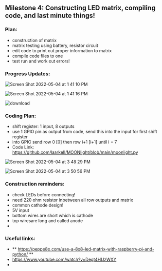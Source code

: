 ## Milestone 4: Constructing LED matrix, compiling code, and last minute things!

### Plan:
- construction of matrix
- matrix testing using battery, resistor circuit
- edit code to print out proper information to matrix
- compile code files to one
- test run and work out errors!

### Progress Updates:
![Screen Shot 2022-05-04 at 1 41 10 PM](https://user-images.githubusercontent.com/70282901/166747416-d88b85b7-23bc-4a33-b9f6-bc9c79c2e055.png)

![Screen Shot 2022-05-04 at 1 41 16 PM](https://user-images.githubusercontent.com/70282901/166747428-5ee73e59-b904-4f17-9769-d85d0379aa78.png)

![download](https://user-images.githubusercontent.com/70282901/166994284-76d8ee7b-d01e-4d9e-8a54-a884eb46108f.jpg)


### Coding Plan:
- shift register: 1 input, 8 outputs
- use 1 GPIO pin as output from code, send this into the input for first shift register
- into GPIO send row 0 [0] then row i+1 [i+1] until i = 7
- Code Link: https://github.com/laarkell/MOONlight/blob/main/moonlight.py

![Screen Shot 2022-05-04 at 3 48 29 PM](https://user-images.githubusercontent.com/70282901/166814535-600c1153-6246-4580-b779-3dececbbb4c7.png)

![Screen Shot 2022-05-04 at 3 50 56 PM](https://user-images.githubusercontent.com/70282901/166814898-e1404702-01f0-49c4-910b-89c5a460df38.png)


### Construction reminders:
- check LEDs before connecting!
- need 220 ohm resistor inbetween all row outputs and matrix
- common cathode design!
- 5V input 
- bottom wires are short which is cathode
- top wiresare long and called anode
- 

### Useful links:
- ** https://peppe8o.com/use-a-8x8-led-matrix-with-raspberry-pi-and-python/ **
- https://www.youtube.com/watch?v=Degt4HUzWXY
- 
